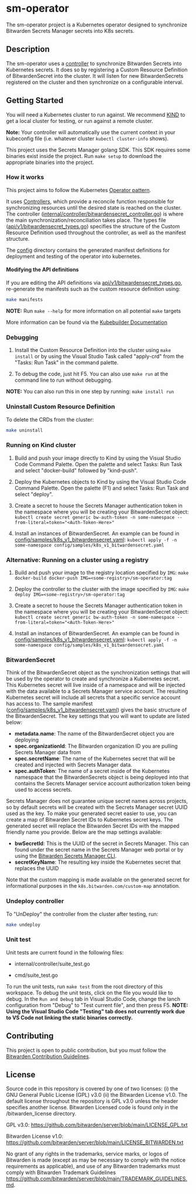 # sm-operator

The sm-operator project is a Kubernetes operator designed to synchronize Bitwarden Secrets Manager secrets into K8s secrets.

## Description

The sm-operator uses a [controller](internal/controller/bitwardensecret_controller.go) to synchronize Bitwarden Secrets into Kubernetes secrets.  It does so by registering a Custom Resource Definition of BitwardenSecret into the cluster.  It will listen for new BitwardenSecrets registered on the cluster and then synchronize on a configurable interval.

## Getting Started

You will need a Kubernetes cluster to run against. We recommend [KIND](https://sigs.k8s.io/kind) to get a local cluster for testing, or run against a remote cluster.

**Note:** Your controller will automatically use the current context in your kubeconfig file (i.e. whatever cluster `kubectl cluster-info` shows).

This project uses the Secrets Manager golang SDK.  This SDK requires some binaries exist inside the project.  Run `make setup` to download the appropriate binaries into the project.

### How it works

This project aims to follow the Kubernetes [Operator pattern](https://kubernetes.io/docs/concepts/extend-kubernetes/operator/).

It uses [Controllers](https://kubernetes.io/docs/concepts/architecture/controller/),
which provide a reconcile function responsible for synchronizing resources until the desired state is reached on the cluster.  The controller ([internal/controller/bitwardensecret_controller.go](internal/controller/bitwardensecret_controller.go)) is where the main synchronization/reconciliation takes place.  The types file ([api/v1/bitwardensecret_types.go](api/v1/bitwardensecret_types.go)) specifies the structure of the Custom Resource Definition used throughout the controller, as well as the manifest structure.

The [config](config/) directory contains the generated manifest definitions for deployment and testing of the operator into kubernetes.

#### Modifying the API definitions

If you are editing the API definitions via [api/v1/bitwardensecret_types.go](api/v1/bitwardensecret_types.go), re-generate the manifests such as the custom resource definition using:

```sh
make manifests
```

**NOTE:** Run `make --help` for more information on all potential `make` targets

More information can be found via the [Kubebuilder Documentation](https://book.kubebuilder.io/introduction.html)

### Debugging

1. Install the Custom Resource Definition into the cluster using `make install` or by using the Visual Studio Task called "apply-crd" from the "Tasks: Run Task" in the command palette.

1. To debug the code, just hit F5.  You can also use `make run` at the command line to run without debugging.

**NOTE:** You can also run this in one step by running: `make install run`

### Uninstall Custom Resource Definition

To delete the CRDs from the cluster:

```sh
make uninstall
```

### Running on Kind cluster

1. Build and push your image directly to Kind by using the Visual Studio Code Command Palette.  Open the palette and select Tasks: Run Task and select "docker-build" followed by "kind-push".

1. Deploy the Kubernetes objects to Kind by using the Visual Studio Code Command Palette.  Open the palette  (F1) and select Tasks: Run Task and select "deploy".

1. Create a secret to house the Secrets Manager authentication token in the namespace where you will be creating your BitwardenSecret object: `kubectl create secret generic bw-auth-token -n some-namespace --from-literal=token="<Auth-Token-Here>"`

1. Install an instances of BitwardenSecret.  An example can be found in [config/samples/k8s_v1_bitwardensecret.yaml](config/samples/k8s_v1_bitwardensecret.yaml):  `kubectl apply -f -n some-namespace config/samples/k8s_v1_bitwardensecret.yaml`

### Alternative: Running on a cluster using a registry

1. Build and push your image to the registry location specified by `IMG`: `make docker-build docker-push IMG=<some-registry>/sm-operator:tag`

1. Deploy the controller to the cluster with the image specified by `IMG`: `make deploy IMG=<some-registry>/sm-operator:tag`

1. Create a secret to house the Secrets Manager authentication token in the namespace where you will be creating your BitwardenSecret object: `kubectl create secret generic bw-auth-token -n some-namespace --from-literal=token="<Auth-Token-Here>"`

1. Install an instances of BitwardenSecret.  An example can be found in [config/samples/k8s_v1_bitwardensecret.yaml](config/samples/k8s_v1_bitwardensecret.yaml):  `kubectl apply -f -n some-namespace config/samples/k8s_v1_bitwardensecret.yaml`

### BitwardenSecret

Think of the BitwardenSecret object as the synchronization settings that will be used by the operator to create and synchronize a Kubernetes secret. This Kubernetes secret will live inside of a namespace and will be injected with the data available to a Secrets Manager service account. The resulting Kubernetes secret will include all secrets that a specific service account has access to. The sample manifest ([config/samples/k8s_v1_bitwardensecret.yaml](config/samples/k8s_v1_bitwardensecret.yaml)) gives the basic structure of the BitwardenSecret.  The key settings that you will want to update are listed below:

* **metadata.name**: The name of the BitwardenSecret object you are deploying
* **spec.organizationId**: The Bitwarden organization ID you are pulling Secrets Manager data from
* **spec.secretName**: The name of the Kubernetes secret that will be created and injected with Secrets Manager data.
* **spec.authToken**: The name of a secret inside of the Kubernetes namespace that the BitwardenSecrets object is being deployed into that contains the Secrets Manager service account authorization token being used to access secrets.

Secrets Manager does not guarantee unique secret names across projects, so by default secrets will be created with the Secrets Manager secret UUID used as the key.  To make your generated secret easier to use, you can create a map of Bitwarden Secret IDs to Kubernetes secret keys.  The generated secret will replace the Bitwarden Secret IDs with the mapped friendly name you provide.  Below are the map settings available:

* **bwSecretId**: This is the UUID of the secret in Secrets Manager.  This can found under the secret name in the Secrets Manager web portal or by using the [Bitwarden Secrets Manager CLI](https://github.com/bitwarden/sdk/releases).
* **secretKeyName**: The resulting key inside the Kubernetes secret that replaces the UUID

Note that the custom mapping is made available on the generated secret for informational purposes in the `k8s.bitwarden.com/custom-map` annotation.

### Undeploy controller

To "UnDeploy" the controller from the cluster after testing, run:

```sh
make undeploy
```

### Unit test

Unit tests are current found in the following files:

* internal/controller/suite_test.go

* cmd/suite_test.go

To run the unit tests, run `make test` from the root directory of this workspace.  To debug the unit tests, click on the file you would like to debug.  In the `Run and Debug` tab in Visual Studio Code, change the lanch configuration from "Debug" to "Test current file", and then press F5.  **NOTE: Using the Visual Studio Code "Testing" tab does not currently work due to VS Code not linking the static binaries correctly.**

## Contributing

This project is open to public contribution, but you must follow the [Bitwarden Contribution Guidelines](https://contributing.bitwarden.com/).

## License

Source code in this repository is covered by one of two licenses: (i) the
GNU General Public License (GPL) v3.0 (ii) the Bitwarden License v1.0. The
default license throughout the repository is GPL v3.0 unless the header
specifies another license. Bitwarden Licensed code is found only in the
/bitwarden_license directory.

GPL v3.0:
<https://github.com/bitwarden/server/blob/main/LICENSE_GPL.txt>

Bitwarden License v1.0:
<https://github.com/bitwarden/server/blob/main/LICENSE_BITWARDEN.txt>

No grant of any rights in the trademarks, service marks, or logos of Bitwarden is
made (except as may be necessary to comply with the notice requirements as
applicable), and use of any Bitwarden trademarks must comply with Bitwarden
Trademark Guidelines
<https://github.com/bitwarden/server/blob/main/TRADEMARK_GUIDELINES.md>.
